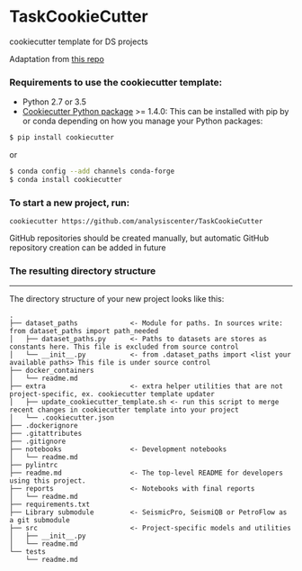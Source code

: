 # TaskCookieCutter
cookiecutter template for DS projects

Adaptation from [this repo](https://github.com/drivendata/cookiecutter-data-science)

### Requirements to use the cookiecutter template:
 - Python 2.7 or 3.5
 - [Cookiecutter Python package](http://cookiecutter.readthedocs.org/en/latest/installation.html) >= 1.4.0: This can be installed with pip by or conda depending on how you manage your Python packages:

``` bash
$ pip install cookiecutter
```

or

``` bash
$ conda config --add channels conda-forge
$ conda install cookiecutter
```


### To start a new project, run:
```
cookiecutter https://github.com/analysiscenter/TaskCookieCutter
```

GitHub repositories should be created manually, but automatic GitHub repository creation can be added in future


### The resulting directory structure
------------

The directory structure of your new project looks like this:

```
.
├── dataset_paths             <- Module for paths. In sources write:   from dataset_paths import path_needed
│   ├── dataset_paths.py      <- Paths to datasets are stores as constants here. This file is excluded from source control
│   └── __init__.py           <- from .dataset_paths import <list your available paths> This file is under source control
├── docker_containers
│   └── readme.md
├── extra                     <- extra helper utilities that are not project-specific, ex. cookiecutter template updater
│   ├── update_cookiecutter_template.sh <- run this script to merge recent changes in cookiecutter template into your project
│   └── .cookiecutter.json
├── .dockerignore
├── .gitattributes
├── .gitignore
├── notebooks                 <- Development notebooks
│   └── readme.md
├── pylintrc
├── readme.md                 <- The top-level README for developers using this project.
├── reports                   <- Notebooks with final reports
│   └── readme.md
├── requirements.txt
├── Library submodule         <- SeismicPro, SeismiQB or PetroFlow as a git submodule
├── src                       <- Project-specific models and utilities
│   ├── __init__.py
│   └── readme.md
└── tests
    └── readme.md
```
